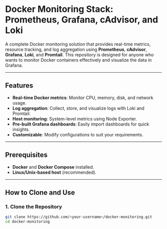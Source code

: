 # Docker Monitoring Stack: Prometheus, Grafana, cAdvisor, and Loki

A complete Docker monitoring solution that provides real-time metrics, resource tracking, and log aggregation using **Prometheus**, **cAdvisor**, **Grafana**, **Loki**, and **Promtail**. This repository is designed for anyone who wants to monitor Docker containers effectively and visualize the data in Grafana.

---

## Features

- **Real-time Docker metrics**: Monitor CPU, memory, disk, and network usage.
- **Log aggregation**: Collect, store, and visualize logs with Loki and Promtail.
- **Host monitoring**: System-level metrics using Node Exporter.
- **Pre-built Grafana dashboards**: Easily import dashboards for quick insights.
- **Customizable**: Modify configurations to suit your requirements.

---

## Prerequisites

- **Docker** and **Docker Compose** installed.
- **Linux/Unix-based host** (recommended).

---

## How to Clone and Use

### 1. Clone the Repository

```bash
git clone https://github.com/<your-username>/docker-monitoring.git
cd docker-monitoring
